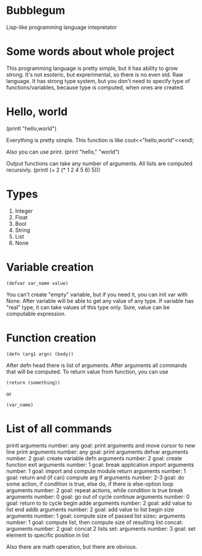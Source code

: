 # Bubblegum
Lisp-like programming language intepretator 


# Some words about whole project
This programming language is pretty simple, but it has ability to grow strong.
It's not esoteric, but exprerimental, so there is no even std. Raw language.
It has strong type system, but you don't need to specify type of functions/variables,
because type is computed, when ones are created.


# Hello, world
(printl "hello,world")

Everything is pretty simple.
This function is like cout<<"hello,world"<<endl;

Also you can use print.
(print "hello," "world")

Output functions can take any number of arguments.
All lists are computed recursivly.
(printl (+ 2 (* 1 2 4 5 6) 5)))


# Types
1. Integer
2. Float
3. Bool
4. String
5. List
6. None

# Variable creation
~~~
(defvar var_name value)
~~~
You can't create "empty" variable,
but if you need it, you can init var with None.
After variable will be able to get any value of any type.
If variable has "real" type, it can take values of this type only.
Sure, value can be computable expression.

# Function creation
~~~
(defn (arg1 argn) (body))
~~~
After defn head there is list of arguments.
After arguments all commands that will be computed.
To return value from function, you can use
~~~
(return (something))
~~~
or
~~~
(var_name)
~~~

# List of all commands
printl
  arguments number: any
  goal: print arguments and move cursor to new line
print
  arguments number: any
  goal: print arguments
defvar
  arguments number: 2
  goal: create variable
defn
  arguments number: 2
  goal: create function
exit
  arguments number: 1
  goal: break application
import
  arguments number: 1
  goal: import and compute module
return
  arguments number: 1
  goal: return and (if can) compute arg
if
  arguments number: 2-3
  goal: do some action, if condition is true, else do, if there is else-option
loop
  arguments number: 2
  goal: repeat actions, while condition is true
break
  arguments number: 0
  goal: go out of cycle
continue
  arguments number: 0
  goal: return to to cycle begin
adde
  arguments number: 2
  goal: add value to list end
addb
  arguments number: 2
  goal: add value to list begin
size
  arguments number: 1
  goal: compute size of passed list
sizec:
  arguments number: 1
  goal: compute list, then compute size of resulting list
concat:
  arguments number: 2
  goal: concat 2 lists
set:
  arguments number: 3
  goal: set element to specific position in list
  
Also there are math operation, but there are obvious.



